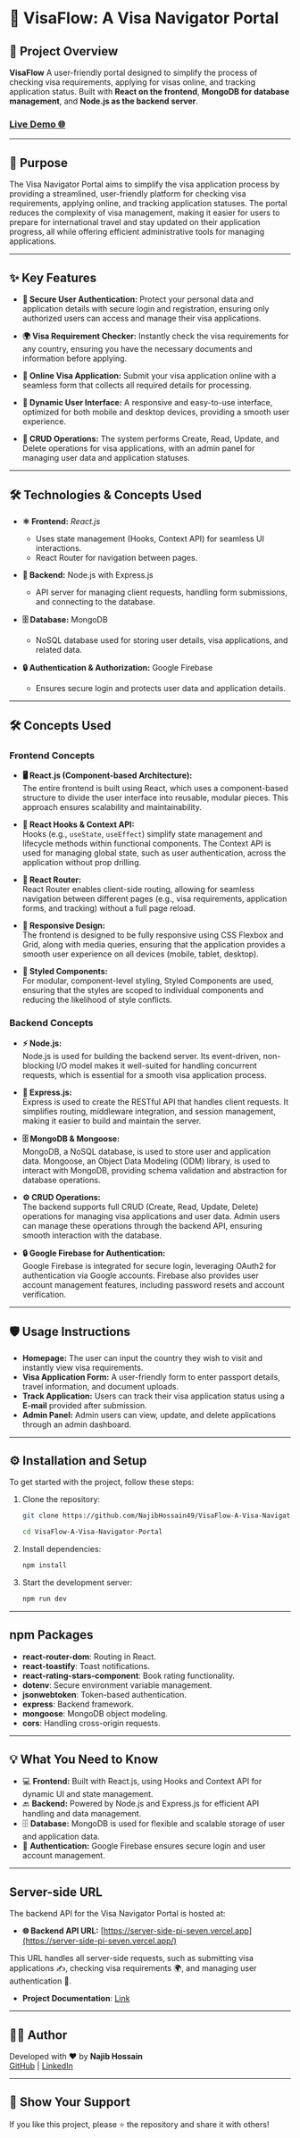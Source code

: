 # 🌟 VisaFlow: A Visa Navigator Portal

## 🚀 Project Overview

**VisaFlow** A user-friendly portal designed to simplify the process of checking visa requirements, applying for visas online, and tracking application status. Built with **React on the frontend**, **MongoDB for database management**, and **Node.js as the backend server**.

### [Live Demo 🌐](https://visa-guide-n49h.web.app/)  


---

## 🎯 Purpose

The Visa Navigator Portal aims to simplify the visa application process by providing a streamlined, user-friendly platform for checking visa requirements, applying online, and tracking application statuses. The portal reduces the complexity of visa management, making it easier for users to prepare for international travel and stay updated on their application progress, all while offering efficient administrative tools for managing applications.

---

## ✨ Key Features

- **🔐 Secure User Authentication:** Protect your personal data and application details with secure login and registration, ensuring only authorized users can access and manage their visa applications.  
- **🌍 Visa Requirement Checker:** Instantly check the visa requirements for any country, ensuring you have the necessary documents and information before applying.  
- **📝 Online Visa Application:** Submit your visa application online with a seamless form that collects all required details for processing.  

- **📱 Dynamic User Interface:** A responsive and easy-to-use interface, optimized for both mobile and desktop devices, providing a smooth user experience.  
- **🔄 CRUD Operations:** The system performs Create, Read, Update, and Delete operations for visa applications, with an admin panel for managing user data and application statuses.

---

## **🛠️ Technologies & Concepts Used**

- **⚛️ Frontend:** _React.js_  
    - Uses state management (Hooks, Context API) for seamless UI interactions.  
    - React Router for navigation between pages.  

- **🔧 Backend:** Node.js with Express.js  
    - API server for managing client requests, handling form submissions, and connecting to the database.  

- **🗄️ Database:** MongoDB  
    - NoSQL database used for storing user details, visa applications, and related data.  

- **🔒 Authentication & Authorization:** Google Firebase  
    - Ensures secure login and protects user data and application details.

---

## **🛠️ Concepts Used**

### **Frontend Concepts**  
- **🖥️ React.js (Component-based Architecture):**  
  The entire frontend is built using React, which uses a component-based structure to divide the user interface into reusable, modular pieces. This approach ensures scalability and maintainability.

- **🎣 React Hooks & Context API:**  
  Hooks (e.g., `useState`, `useEffect`) simplify state management and lifecycle methods within functional components. The Context API is used for managing global state, such as user authentication, across the application without prop drilling.

- **🔄 React Router:**  
  React Router enables client-side routing, allowing for seamless navigation between different pages (e.g., visa requirements, application forms, and tracking) without a full page reload.

- **📱 Responsive Design:**  
  The frontend is designed to be fully responsive using CSS Flexbox and Grid, along with media queries, ensuring that the application provides a smooth user experience on all devices (mobile, tablet, desktop).

- **💅 Styled Components:**  
  For modular, component-level styling, Styled Components are used, ensuring that the styles are scoped to individual components and reducing the likelihood of style conflicts.

### **Backend Concepts**  
- **⚡ Node.js:**  
  Node.js is used for building the backend server. Its event-driven, non-blocking I/O model makes it well-suited for handling concurrent requests, which is essential for a smooth visa application process.

- **🔌 Express.js:**  
  Express is used to create the RESTful API that handles client requests. It simplifies routing, middleware integration, and session management, making it easier to build and maintain the server.

- **🗄️ MongoDB & Mongoose:**  
  MongoDB, a NoSQL database, is used to store user and application data. Mongoose, an Object Data Modeling (ODM) library, is used to interact with MongoDB, providing schema validation and abstraction for database operations.

- **⚙️ CRUD Operations:**  
  The backend supports full CRUD (Create, Read, Update, Delete) operations for managing visa applications and user data. Admin users can manage these operations through the backend API, ensuring smooth interaction with the database.

- **🔒 Google Firebase for Authentication:**  
  Google Firebase is integrated for secure login, leveraging OAuth2 for authentication via Google accounts. Firebase also provides user account management features, including password resets and account verification.

---

## **🛡️ Usage Instructions**
- **Homepage:** The user can input the country they wish to visit and instantly view visa requirements.
- **Visa Application Form:** A user-friendly form to enter passport details, travel information, and document uploads.
- **Track Application:** Users can track their visa application status using a **E-mail** provided after submission.
- **Admin Panel:** Admin users can view, update, and delete applications through an admin dashboard.

---

## ⚙️ Installation and Setup

To get started with the project, follow these steps:

1. Clone the repository:
   ```bash
   git clone https://github.com/NajibHossain49/VisaFlow-A-Visa-Navigator-Portal.git

   cd VisaFlow-A-Visa-Navigator-Portal
   
   ```

2. Install dependencies:
   ```bash
   npm install
   ```

3. Start the development server:
   ```bash
   npm run dev
   ```

---

## npm Packages
- **react-router-dom**: Routing in React.
- **react-toastify**: Toast notifications.
- **react-rating-stars-component**: Book rating functionality.
- **dotenv**: Secure environment variable management.
- **jsonwebtoken**: Token-based authentication.
- **express**: Backend framework.
- **mongoose**: MongoDB object modeling.
- **cors**: Handling cross-origin requests.


---

## 💡 What You Need to Know


- 💻 **Frontend:** Built with React.js, using Hooks and Context API for dynamic UI and state management.  
- 🔙 **Backend:** Powered by Node.js and Express.js for efficient API handling and data management.  
- 🗄️ **Database:** MongoDB is used for flexible and scalable storage of user and application data.  
- 🔐 **Authentication:** Google Firebase ensures secure login and user account management.

---



 
  
## **Server-side URL**  

The backend API for the Visa Navigator Portal is hosted at:  

- **🌐 Backend API URL:** [https://server-side-pi-seven.vercel.app](https://server-side-pi-seven.vercel.app/)  

This URL handles all server-side requests, such as submitting visa applications ✍️, checking visa requirements 🌍, and managing user authentication 🔐.


- **Project Documentation**: [Link](https://docs.google.com/document/d/1V7YZXJbhnlJpqLZonXKU_Xxl5slLF8H6t4tAYiYbh0s/edit?tab=t.0) 

---

## 🧑‍💻 Author

Developed with ❤️ by **Najib Hossain**  
[GitHub](https://github.com/NajibHossain49) | [LinkedIn](https://www.linkedin.com/in/md-najib-hossain/)

---

## 🌟 Show Your Support

If you like this project, please ⭐ the repository and share it with others!

